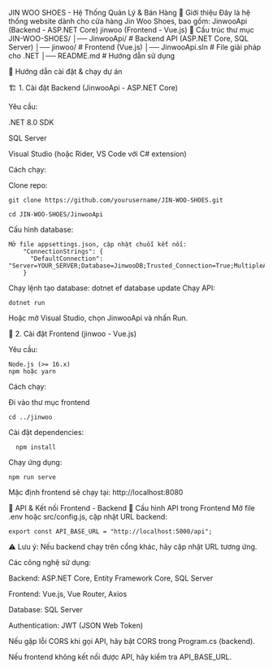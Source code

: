 JIN WOO SHOES - Hệ Thống Quản Lý & Bán Hàng	
📌 Giới thiệu
Đây là hệ thống website dành cho cửa hàng Jin Woo Shoes, bao gồm:
  JinwooApi (Backend - ASP.NET Core)
  jinwoo (Frontend - Vue.js)
📂 Cấu trúc thư mục
JIN-WOO-SHOES/
│── JinwooApi/      # Backend API (ASP.NET Core, SQL Server)
│── jinwoo/         # Frontend (Vue.js)
│── JinwooApi.sln   # File giải pháp cho .NET
│── README.md       # Hướng dẫn sử dụng

🚀 Hướng dẫn cài đặt & chạy dự án

🏗️ 1. Cài đặt Backend (JinwooApi - ASP.NET Core)

Yêu cầu:

  .NET 8.0 SDK
  
  SQL Server
  
  Visual Studio (hoặc Rider, VS Code với C# extension)
  
Cách chạy:

Clone repo:

    git clone https://github.com/yourusername/JIN-WOO-SHOES.git
  
    cd JIN-WOO-SHOES/JinwooApi
  
Cấu hình database:

    Mở file appsettings.json, cập nhật chuỗi kết nối:
        "ConnectionStrings": {
          "DefaultConnection": "Server=YOUR_SERVER;Database=JinwooDB;Trusted_Connection=True;MultipleActiveResultSets=true"
        }   
   Chạy lệnh tạo database:
        dotnet ef database update
Chạy API:

    dotnet run
    
Hoặc mở Visual Studio, chọn JinwooApi và nhấn Run.

🎨 2. Cài đặt Frontend (jinwoo - Vue.js)

Yêu cầu:

    Node.js (>= 16.x)
    npm hoặc yarn
  
Cách chạy:

Đi vào thư mục frontend

    cd ../jinwoo
    
Cài đặt dependencies:

      npm install

Chạy ứng dụng:

    npm run serve
    
Mặc định frontend sẽ chạy tại: http://localhost:8080
                                                                                                                                          
🔗 API & Kết nối Frontend - Backend
📌 Cấu hình API trong Frontend
Mở file .env hoặc src/config.js, cập nhật URL backend:

    export const API_BASE_URL = "http://localhost:5000/api";
⚠️ Lưu ý: Nếu backend chạy trên cổng khác, hãy cập nhật URL tương ứng.


Các công nghệ sử dụng:

  Backend: ASP.NET Core, Entity Framework Core, SQL Server
  
  Frontend: Vue.js, Vue Router, Axios
  
  Database: SQL Server
  
  Authentication: JWT (JSON Web Token)  

Nếu gặp lỗi CORS khi gọi API, hãy bật CORS trong Program.cs (backend).

Nếu frontend không kết nối được API, hãy kiểm tra API_BASE_URL.

